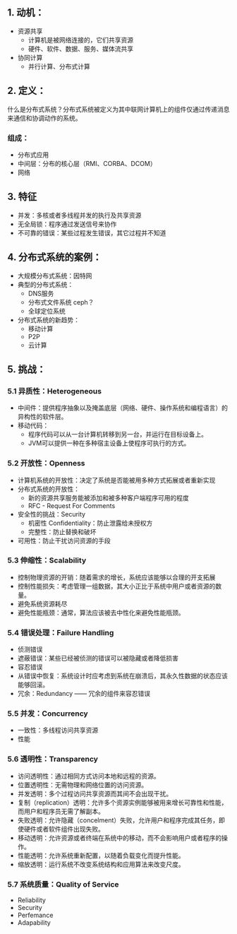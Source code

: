 ## 1. 动机：

- 资源共享
    - 计算机是被网络连接的，它们共享资源
    - 硬件、软件、数据、服务、媒体流共享
- 协同计算
    - 并行计算、分布式计算

## 2. 定义：

什么是分布式系统？分布式系统被定义为其中联网计算机上的组件仅通过传递消息来通信和协调动作的系统。

### 组成：

- 分布式应用
- 中间层：分布的核心层（RMI、CORBA、DCOM）
- 网络

## 3. 特征

- 并发：多核或者多线程并发的执行及共享资源
- 无全局锁：程序通过发送信号来协作
- 不可靠的错误：某些过程发生错误，其它过程并不知道

## 4. 分布式系统的案例：

- 大规模分布式系统：因特网
- 典型的分布式系统：
    - DNS服务
    - 分布式文件系统 ceph？
    - 全球定位系统
- 分布式系统的新趋势：
    - 移动计算
    - P2P
    - 云计算

## 5. 挑战：

### 5.1 异质性：Heterogeneous

- 中间件：提供程序抽象以及掩盖底层（网络、硬件、操作系统和编程语言）的异构性的软件层。
- 移动代码：
    - 程序代码可以从一台计算机转移到另一台，并运行在目标设备上。
    - JVM可以提供一种在多种宿主设备上使程序可执行的方式。

### 5.2 开放性：Openness

- 计算机系统的开放性：决定了系统是否能被用多种方式拓展或者重新实现
- 分布式系统的开放性：
    - 新的资源共享服务能被添加和被多种客户端程序可用的程度
    - RFC - Request For Comments
- 安全性的挑战：Security
    - 机密性 Confidentiality：防止泄露给未授权方
    - 完整性：防止替换和破坏
- 可用性：防止干扰访问资源的手段

### 5.3 伸缩性：Scalability

- 控制物理资源的开销：随着需求的增长，系统应该能够以合理的开支拓展
- 控制性能损失：考虑管理一组数据，其大小正比于系统中用户或者资源的数量。
- 避免系统资源耗尽
- 避免性能瓶颈：通常，算法应该被去中性化来避免性能瓶颈。

### 5.4 错误处理：Failure Handling

- 侦测错误
- 遮蔽错误：某些已经被侦测的错误可以被隐藏或者降低损害
- 容忍错误
- 从错误中恢复：系统设计时应考虑到系统在崩溃后，其永久性数据的状态应该能够回滚。
- 冗余：Redundancy —— 冗余的组件来容忍错误

### 5.5 并发：Concurrency

- 一致性：多线程访问共享资源
- 性能

### 5.6 透明性：Transparency

- 访问透明性：通过相同方式访问本地和远程的资源。
- 位置透明性：无需物理和网络位置的访问资源。
- 并发透明：多个过程访问共享资源而其间不会出现干扰。
- 复制（replication）透明：允许多个资源实例能够被用来增长可靠性和性能，而用户和程序员无需了解副本。
- 失败透明：允许隐藏（concelment）失败，允许用户和程序完成其任务，即使硬件或者软件组件出现失败。
- 移动透明：允许资源或者终端在系统中的移动，而不会影响用户或者程序的操作。
- 性能透明：允许系统重新配置，以随着负载变化而提升性能。
- 缩放透明：运行系统不改变系统结构和应用算法来改变尺度。

### 5.7 系统质量：Quality of Service

- Reliability
- Security
- Perfemance
- Adapability
